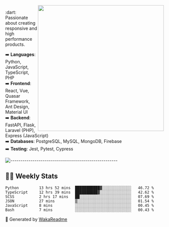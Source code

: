 <img src="https://github-readme-stats.vercel.app/api?username=iguit0&show_icons=true&include_all_commits=true&count_private=true&theme=dracula" min-width="400px" max-width="400px" width="400px" align="right" />

<p align="left"> 
  :dart: Passionate about creating responsive and high performance products.
</p>

<p align="left">
  ➡️ <strong>Languages</strong>: Python, JavaScript, TypeScript, PHP<br>
  ➡️ <strong>Frontend</strong>: React, Vue, Quasar Framework, Ant Design, Material UI<br>
  ➡️ <strong>Backend</strong>: FastAPI, Flask, Laravel (PHP), Express (JavaScript)<br>
  ➡️ <strong>Databases</strong>: PostgreSQL, MySQL, MongoDB, Firebase<br>
  ➡️ <strong>Testing</strong>: Jest, Pytest, Cypress<br>
</p>

![-----------------------------------------------------](https://raw.githubusercontent.com/andreasbm/readme/master/assets/lines/vintage.png)

## :man_technologist: Weekly Stats
<!--START_SECTION:waka-->

```text
Python         13 hrs 52 mins  ███████████▓░░░░░░░░░░░░░   46.72 %
TypeScript     12 hrs 39 mins  ██████████▓░░░░░░░░░░░░░░   42.62 %
SCSS           2 hrs 17 mins   ██░░░░░░░░░░░░░░░░░░░░░░░   07.69 %
JSON           27 mins         ▒░░░░░░░░░░░░░░░░░░░░░░░░   01.54 %
JavaScript     8 mins          ░░░░░░░░░░░░░░░░░░░░░░░░░   00.45 %
Bash           7 mins          ░░░░░░░░░░░░░░░░░░░░░░░░░   00.43 %
```

<!--END_SECTION:waka-->

🚀 Generated by [WakaReadme](https://github.com/athul/waka-readme)
